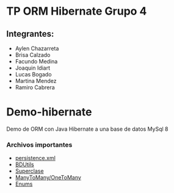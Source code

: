 # TP ORM Hibernate Grupo 4

## Integrantes:
- Aylen Chazarreta
- Brisa Calzado
- Facundo Medina
- Joaquin Idiart
- Lucas Bogado
- Martina Mendez
- Ramiro Cabrera

# Demo-hibernate

Demo de ORM con Java Hibernate a una base de datos MySql 8

### Archivos importantes
- [persistence.xml](/src/main/resources/META-INF/persistence.xml)
- [BDUtils](/src/main/java/com/example/hibernate/utils/BDUtils.java)
- [Superclase](/src/main/java/com/example/hibernate/dominio/Persona.java)
- [ManyToMany/OneToMany](/src/main/java/com/example/hibernate/dominio/Persona.java)
- [Enums](/src/main/java/com/example/hibernate/dominio/Calificacion.java)
